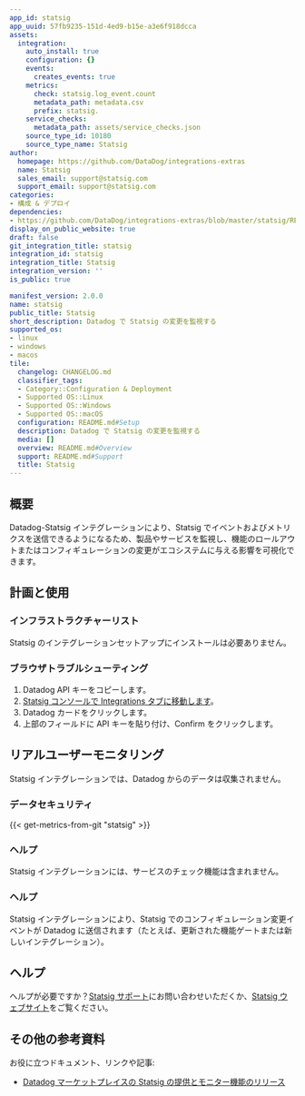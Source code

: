 ```yaml
---
app_id: statsig
app_uuid: 57fb9235-151d-4ed9-b15e-a3e6f918dcca
assets:
  integration:
    auto_install: true
    configuration: {}
    events:
      creates_events: true
    metrics:
      check: statsig.log_event.count
      metadata_path: metadata.csv
      prefix: statsig.
    service_checks:
      metadata_path: assets/service_checks.json
    source_type_id: 10180
    source_type_name: Statsig
author:
  homepage: https://github.com/DataDog/integrations-extras
  name: Statsig
  sales_email: support@statsig.com
  support_email: support@statsig.com
categories:
- 構成 & デプロイ
dependencies:
- https://github.com/DataDog/integrations-extras/blob/master/statsig/README.md
display_on_public_website: true
draft: false
git_integration_title: statsig
integration_id: statsig
integration_title: Statsig
integration_version: ''
is_public: true

manifest_version: 2.0.0
name: statsig
public_title: Statsig
short_description: Datadog で Statsig の変更を監視する
supported_os:
- linux
- windows
- macos
tile:
  changelog: CHANGELOG.md
  classifier_tags:
  - Category::Configuration & Deployment
  - Supported OS::Linux
  - Supported OS::Windows
  - Supported OS::macOS
  configuration: README.md#Setup
  description: Datadog で Statsig の変更を監視する
  media: []
  overview: README.md#Overview
  support: README.md#Support
  title: Statsig
---
```


<!--  SOURCED FROM https://github.com/DataDog/integrations-extras -->


## 概要

Datadog-Statsig インテグレーションにより、Statsig でイベントおよびメトリクスを送信できるようになるため、製品やサービスを監視し、機能のロールアウトまたはコンフィギュレーションの変更がエコシステムに与える影響を可視化できます。

## 計画と使用

### インフラストラクチャーリスト

Statsig のインテグレーションセットアップにインストールは必要ありません。

### ブラウザトラブルシューティング

1. Datadog API キーをコピーします。
2. [Statsig コンソールで Integrations タブに移動します][1]。
3. Datadog カードをクリックします。
4. 上部のフィールドに API キーを貼り付け、Confirm をクリックします。

## リアルユーザーモニタリング

Statsig インテグレーションでは、Datadog からのデータは収集されません。

### データセキュリティ
{{< get-metrics-from-git "statsig" >}}


### ヘルプ

Statsig インテグレーションには、サービスのチェック機能は含まれません。

### ヘルプ

Statsig インテグレーションにより、Statsig でのコンフィギュレーション変更イベントが Datadog に送信されます（たとえば、更新された機能ゲートまたは新しいインテグレーション）。

## ヘルプ

ヘルプが必要ですか？[Statsig サポート][3]にお問い合わせいただくか、[Statsig ウェブサイト][4]をご覧ください。

## その他の参考資料

お役に立つドキュメント、リンクや記事:

- [Datadog マーケットプレイスの Statsig の提供とモニター機能のリリース][5]

[1]: https://console.statsig.com/integrations
[2]: https://github.com/DataDog/integrations-extras/blob/master/statsig/metadata.csv
[3]: mailto:support@statsig.com
[4]: https://www.statsig.com/contact
[5]: https://www.datadoghq.com/blog/feature-monitoring-statsig-datadog-marketplace/
